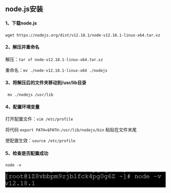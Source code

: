 ## node.js安装

#### 1、下载node.js

`wget https://nodejs.org/dist/v12.18.1/node-v12.18.1-linux-x64.tar.xz `

#### 2、解压并重命名

解压：`tar xf node-v12.18.1-linux-x64.tar.xz `

重命名：`mv ./node-v12.18.1-linux-x64 ./nodejs`

#### 3、将解压后的文件夹移动到/usr/lib目录

` mv ./nodejs /usr/lib`

####  4、配置环境变量

打开配置文件：`vim /etc/profile`

将代码 `export PATH=$PATH:/usr/lib/nodejs/bin` 粘贴在文件末尾

使配置生效：`source /etc/profile`

#### 5、检查是否配置成功

`node -v`

![输入图片说明](nodejs_pic/1.jpg)
